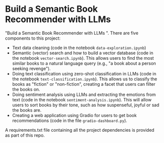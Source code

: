 # Build a Semantic Book Recommender with LLMs 

 "Build a Semantic Book Recommender with LLMs ". There are five components to this project:
* Text data cleaning (code in the notebook `data-exploration.ipynb`)
* Semantic (vector) search and how to build a vector database (code in the notebook `vector-search.ipynb`). This allows users to find the most similar books to a natural language query (e.g., "a book about a person seeking revenge").
* Doing text classification using zero-shot classification in LLMs (code in the notebook `text-classification.ipynb`). This allows us to classify the books as "fiction" or "non-fiction", creating a facet that users can filter the books on. 
* Doing sentiment analysis using LLMs and extracting the emotions from text (code in the notebook `sentiment-analysis.ipynb`). This will allow users to sort books by their tone, such as how suspenseful, joyful or sad the books are.
* Creating a web application using Gradio for users to get book recommendations (code in the file `gradio-dashboard.py`).

A requirements.txt file containing all the project dependencies is provided as part of this repo.

